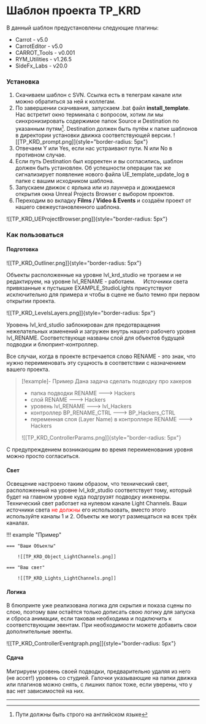 # Шаблон проекта TP_KRD

В данный шаблон предустановлены следующие плагины:

* Carrot - v5.0
* CarrotEditor - v5.0
* CARROT_Tools - v0.001
* RYM_Utilities - v1.26.5
* SideFx_Labs - v20.0

### Установка

1. Скачиваем шаблон с SVN. Ссылка есть в телеграм канале или можно обратиться за ней к коллегам.
2. По завершении скачивания, запускаем .bat файл **install_template**. Нас встретит окно терминала с вопросом, хотим ли мы синхронизировать содержимое папок Source и Destination по указанным путям[^1]. Destination должен быть путём к папке шаблонов в директории установки движка соответствующей версии. ![[TP_KRD_prompt.png]]{style="border-radius: 5px"}
3. Отвечаем Y или Yes, если нас устраивают пути. N или No в противном случае.
4. Если путь Destination был корректен и вы согласились, шаблон должен быть установлен. Об успешности операции так же сигнализирует появление нового файла UE_template_update_log в папке с вашим исходником шаблона.
5. Запускаем движок с ярлыка или из лаунчера и дожидаемся открытия окна Unreal Projects Browser с выбором проектов.
6. Переходим во вкладку **Films / Video & Events** и создаём проект от нашего свежеустановленного шаблона. 

![[TP_KRD_UEProjectBrowser.png]]{style="border-radius: 5px"}

### Как пользоваться

####  Подготовка

![[TP_KRD_Outliner.png]]{style="border-radius: 5px"}

Объекты расположенные на уровне lvl_krd_studio не трогаем и не редактируем, на уровне lvl_RENAME - работаем.
$\quad$Источники света привязанные к пустышке EXAMPLE_StudioLights присутствуют исключительно для примера и чтобы в сцене не было темно при первом открытии проекта.


![[TP_KRD_LevelsLayers.png]]{style="border-radius: 5px"}

Уровень lvl_krd_studio заблокирован для предотвращения нежелательных изменений и загружен внутрь нашего рабочего уровня lvl_RENAME. Соответствующе названы слой для объектов будущей подводки и блюпринт-контроллер.

Все случаи, когда в проекте встречается слово RENAME - это знак, что нужно переименовать эту сущность в соответствии с назначением вашего проекта.

>[!example]- Пример
>Дана задача сделать подводку про хакеров
>
>* папка подводки RENAME ---> Hackers
>* слой RENAME ---> Hackers
>* уровень lvl_RENAME ---> lvl_Hackers
>* контроллер BP_RENAME_CTRL ---> BP_Hackers_CTRL
>* переменная слоя (Layer Name) в контроллере RENAME ---> Hackers
>
>![[TP_KRD_ControllerParams.png]]{style="border-radius: 5px"}
>  

С предупреждением возникающим во время переименования уровня можно просто согласиться.

#### Свет

Освещение настроено таким образом, что технический свет, расположенный на уровне lvl_kdr_studio соответствует тому, который будет на главном уровне куда подгрузят подводку инженеры. Технический свет работает на нулевом канале Light Channels. Ваши источники света <span style="color:red">не должны</span> его использовать, вместо этого используйте каналы 1 и 2. Объекты же могут размещаться на всех трёх каналах.

!!! example "Пример"

    === "Ваши Объекты"
    
        ![[TP_KRD_Object_LightChannels.png]]
    
    === "Ваш свет"
    
        ![[TP_KRD_Lights_LightChannels.png]]

#### Логика

В блюпринте уже реализована логика для скрытия и показа сцены по слою, поэтому вам остаётся только дописать свою логику для запуска и сброса анимации, если таковая необходима и подключить к соответствующим эвентам. При необходимости можете добавить свои дополнительные эвенты.

![[TP_KRD_ControllerEventgraph.png]]{style="border-radius: 5px"}

#### Сдача

Мигрируем уровень своей подводки, предварительно удаляя из него (не ассет!) уровень со студией. Галочки указывающие на папки движка или плагинов можно снять, с лишних папок тоже, если уверены, что у вас нет зависимостей на них.


---
[^1]: Пути должны быть строго на английском языке
